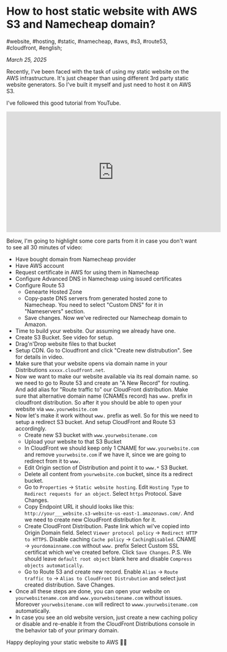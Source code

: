 # How to host static website with AWS S3 and Namecheap domain?

#website, #hosting, #static, #namecheap, #aws, #s3, #route53, #cloudfront, #english;

_March 25, 2025_

Recently, I've been faced with the task of using my static website on the AWS infrastructure. It's just cheaper than using different 3rd party static website generators. So I've built it myself and just need to host it on AWS S3.

I've followed this good tutorial from YouTube.

<iframe width="560" height="315" src="https://www.youtube.com/embed/9WPlC5RKfjs?si=h9NcSq0Wq7pZU-EX" title="YouTube video player" frameborder="0" allow="accelerometer; autoplay; clipboard-write; encrypted-media; gyroscope; picture-in-picture; web-share" referrerpolicy="strict-origin-when-cross-origin" allowfullscreen></iframe>

Below, I'm going to highlight some core parts from it in case you don't want to see all 30 minutes of video:

* Have bought domain from Namecheap provider
* Have AWS account
* Request certificate in AWS for using them in Namecheap
* Configure Advanced DNS in Namecheap using issued certificates
* Configure Route 53
  * Genearte Hosted Zone
  * Copy-paste DNS servers from generated hosted zone to Namecheap. You need to select "Custom DNS" for it in "Nameservers" section.
  * Save changes. Now we've redirected our Namecheap domain to Amazon.
* Time to build your website. Our assuming we already have one.
* Create S3 Bucket. See video for setup.
* Drag'n'Drop website files to that bucket
* Setup CDN. Go to Cloudfront and click "Create new distrubution". See for details in video.
* Make sure that your website opens via domain name in your Distributions `xxxxx.cloudfront.net`.
* Now we want to make our website available via its real domain name. so we need to go to Route 53 and create an "A New Record" for routing. And add alias for "Route traffic to" our CloudFront distribution. Make sure that alternative domain name (CNAMEs record) has `www.` prefix in cloudfront distribution. So after it you should be able to open your website via `www.yourwebsite.com`
* Now let's make it work without `www.` prefix as well. So for this we need to setup a redirect S3 bucket. And setup CloudFront and Route 53 accordingly.
  * Create new S3 bucket with `www.yourwebsitename.com`
  * Upload your website to that S3 Bucket
  * In CloudFront we should keep only 1 CNAME for `www.yourwebsite.com` and remove `yourwebsite.com` if we have it, since we are going to redirect from it to `www.`
  * Edit Origin section of Distribution and point it to `www.*` S3 Bucket.
  * Delete all content from `yourwebsite.com` bucket, since its a redirect bucket.
  * Go to `Properties` -> `Static website hosting`. Edit `Hosting Type` to `Redirect requests for an object`. Select `https` Protocol. Save Changes.
  * Copy Endpoint URL it should looks like this: `http://your___website.s3-website-us-east-1.amazonaws.com/`. And we need to create new CloudFront distribution for it. 
  * Create CloudFront Distribution. Paste link which wi've copied into Origin Domain field. Select `Viewer protocol policy` -> `Redirect HTTP to HTTPS`. Disable caching `Cache policy` -> `CachingDisabled`. CNAME -> `yourdomainname.com` without `www.` prefix Select Custom SSL certificat which we've created before. Click `Save Changes`. P.S. We should leave `default root object` blank here and disable `Compress objects automatically`.
  * Go to Route 53 and create new record. Enable `Alias` -> `Route traffic to` -> `Alias to CloudFront Distrubution` and select just created distribution. Save Changes.
* Once all these steps are done, you can open your website on `yourwebsitename.com` and `www.yourwebsitename.com` without issues. Moreover `yourwebsitename.com` will redirect to `wwww.yourwebsitename.com` automatically.
* In case you see an old website version, just create a new caching policy or disable and re-enable it from the CloudFront Distributions console in the behavior tab of your primary domain.

Happy deploying your static website to AWS ✌🏼
